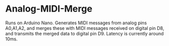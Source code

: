 # Analog-MIDI-Merge
Runs on Arduino Nano. Generates MIDI messages from analog pins A0,A1,A2, and merges these with MIDI messages received on digital pin D8, and transmits the merged data to digital pin D9. Latency is currently around 10ms. 
